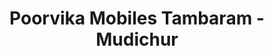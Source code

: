 ---
title: "Poorvika Mobiles Tambaram - Mudichur"
url: /chennai/poorvika-mobiles-tambaram-mudichur/
shop: mobile phone
---